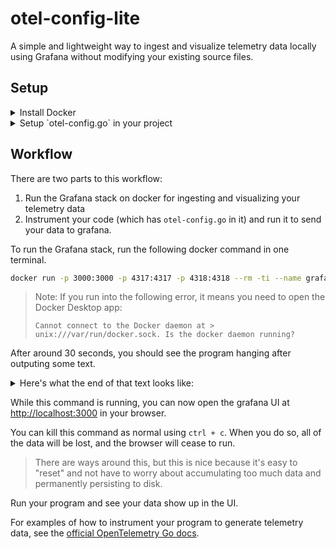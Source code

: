 # otel-config-lite

A simple and lightweight way to ingest and visualize telemetry data locally using Grafana without modifying your existing source files.

## Setup
<details>
<summary>Install Docker</summary>

- If you're on MacOS, you'll need to install Docker Desktop [here](https://docs.docker.com/desktop/setup/install/mac-install/)

- If you're on Windows, you'll need to install WSL and Docker Desktop [here](https://docs.docker.com/desktop/setup/install/windows-install/)

Try running any docker command (e.g `docker ps`) to make sure docker works properly.
>Note: If you run into the following error, it means you need to open the Docker Desktop app:
> ```
> Cannot connect to the Docker daemon at > unix:///var/run/docker.sock. Is the docker daemon running?
> ```
</details>

<details>
<summary>Setup `otel-config.go` in your project</summary>
Go to your project, and create a copy of the `otel-config.go` file in your project. By default the package is set to `package main`, but you'll need to modify this if you want to place it in a different package (e.g. to run tests).

Run the following to install the packages needed for the file:
```bash
go get "go.opentelemetry.io/contrib/exporters/autoexport" "go.opentelemetry.io/contrib/bridges/otelslog"
```
</details>

## Workflow

There are two parts to this workflow:
1) Run the Grafana stack on docker for ingesting and visualizing your telemetry data
2) Instrument your code (which has `otel-config.go` in it) and run it to send your data to grafana.

To run the Grafana stack, run the following docker command in one terminal.
```bash
docker run -p 3000:3000 -p 4317:4317 -p 4318:4318 --rm -ti --name grafana grafana/otel-lgtm
```
<!-- docker run -p 3000:3000 -p 4317:4317 -p 4318:4318 --rm -ti --name grafana -v $(pwd)/otel-collector-config.yaml:/etc/otelcol-contrib/config.yaml -v $(pwd)/loki-config.yaml:/etc/loki/config.yaml grafana/otel-lgtm -->

> Note: If you run into the following error, it means you need to open the Docker Desktop app:
> ```
> Cannot connect to the Docker daemon at > unix:///var/run/docker.sock. Is the docker daemon running?
> ```

After around 30 seconds, you should see the program hanging after outputing some text.

<details>
<summary>Here's what the end of that text looks like:</summary>

```
Startup Time Summary:
---------------------
Grafana: 32 seconds
Loki: 3 seconds
Prometheus: 2 seconds
Tempo: 3 seconds
OpenTelemetry collector: 7 seconds
Total: 32 seconds
The OpenTelemetry collector and the Grafana LGTM stack are up and running. (created /tmp/ready)
Open ports:
 - 4317: OpenTelemetry GRPC endpoint
 - 4318: OpenTelemetry HTTP endpoint
 - 3000: Grafana. User: admin, password: admin
```
</details>

While this command is running, you can now open the grafana UI at [http://localhost:3000](http://localhost:3000) in your browser.

You can kill this command as normal using `ctrl + c`. When you do so, all of the data will be lost, and the browser will cease to run.
> There are ways around this, but this is nice because it's easy to "reset" and not have to worry about accumulating too much data and permanently persisting to disk.

Run your program and see your data show up in the UI.

For examples of how to instrument your program to generate telemetry data, see the [official OpenTelemetry Go docs](https://opentelemetry.io/docs/languages/go/getting-started/#add-custom-instrumentation).
